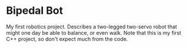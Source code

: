 # Bipedal Bot
My first robotics project. Describes a two-legged two-servo robot that might one day be able to balance, or even walk. Note that this is my first C++ project, so don't expect much from the code.
